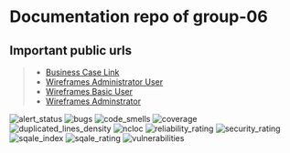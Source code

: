 # Documentation repo of group-06
## Important public urls  
> * [Business Case Link](https://docs.google.com/document/d/1ObQ3rBI7G-NltQehbjTW6Hwc3osGvSEEYOYz42bJ8wg/edit?usp=sharing)
> * [Wireframes Administrator User](https://app.moqups.com/Kuc2fZQRVcKK5xP5TpTNb9zflt79wlyj/view/page/aeca3c263)
> * [Wireframes Basic User](https://app.moqups.com/jAVXvEnBpjb1M8tUcq6Toozh1w6VihV0/view/page/ad64222d5)
> * [Wireframes Adminstrator](https://app.moqups.com/9jsg9C5akCLrhODJ8aVPPvIY8un9fuPO/view/page/ad64222d5?ui=0&fit_width=1)


![alert_status](https://sonar.ti.howest.be/api/project_badges/measure?project=2022.project-ii:mars-client-06&metric=alert_status)
![bugs](https://sonar.ti.howest.be/api/project_badges/measure?project=2022.project-ii:mars-client-06&metric=bugs)
![code_smells](https://sonar.ti.howest.be/api/project_badges/measure?project=2022.project-ii:mars-client-06&metric=code_smells)
![coverage](https://sonar.ti.howest.be/api/project_badges/measure?project=2022.project-ii:mars-client-06&metric=coverage)
![duplicated_lines_density](https://sonar.ti.howest.be/api/project_badges/measure?project=2022.project-ii:mars-client-06&metric=duplicated_lines_density)
![ncloc](https://sonar.ti.howest.be/api/project_badges/measure?project=2022.project-ii:mars-client-06&metric=ncloc)
![reliability_rating](https://sonar.ti.howest.be/api/project_badges/measure?project=2022.project-ii:mars-client-06&metric=reliability_rating)
![security_rating](https://sonar.ti.howest.be/api/project_badges/measure?project=2022.project-ii:mars-client-06&metric=security_rating)
![sqale_index](https://sonar.ti.howest.be/api/project_badges/measure?project=2022.project-ii:mars-client-06&metric=sqale_index)
![sqale_rating](https://sonar.ti.howest.be/api/project_badges/measure?project=2022.project-ii:mars-client-06&metric=sqale_rating)
![vulnerabilities](https://sonar.ti.howest.be/api/project_badges/measure?project=2022.project-ii:mars-client-06&metric=vulnerabilities)





